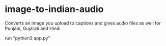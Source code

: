 # image-to-indian-audio
Converts an image you upload to captions and gives audio files as well for Punjabi, Gujarati and Hindi

run "python3 app.py"

